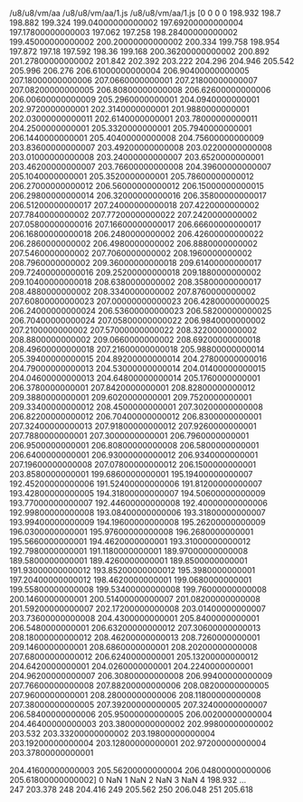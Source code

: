 /u8/u8/vm/aa
/u8/u8/vm/aa/1.js
/u8/u8/vm/aa/1.js
<nil>
[0 0 0 0 198.932 198.7 198.882 199.324 199.04000000000002 197.69200000000004 197.17800000000003 197.062 197.258 198.28400000000002 199.45000000000002 200.20000000000002 200.334 199.758 198.954 197.872 197.18 197.592 198.36 199.168 200.36200000000002 200.892 201.27800000000002 201.842 202.392 203.222 204.296 204.946 205.542 205.996 206.276 206.61000000000004 206.90400000000005 207.18000000000006 207.0660000000001 207.21800000000007 207.08200000000005 206.80800000000008 206.62600000000006 206.00600000000009 205.2960000000001 204.0940000000001 202.9720000000001 202.3140000000001 201.9880000000001 202.03000000000011 202.6140000000001 203.78000000000011 204.2500000000001 205.3320000000001 205.7940000000001 206.1440000000001 205.40400000000008 204.75600000000009 203.83600000000007 203.49200000000008 203.02200000000008 203.01000000000008 203.24000000000007 203.6520000000001 203.46200000000007 203.76600000000008 204.39600000000007 205.1040000000001 205.3520000000001 205.78600000000012 206.27000000000012 206.56000000000012 206.15000000000015 206.29800000000014 206.32000000000016 206.35800000000017 206.51200000000017 207.24000000000018 207.4220000000002 207.7840000000002 207.77200000000022 207.2420000000002 207.05800000000016 207.16600000000017 206.66600000000017 206.16800000000018 206.2480000000002 206.42600000000022 206.2860000000002 206.4980000000002 206.8880000000002 207.5460000000002 207.7060000000002 208.1960000000002 208.7960000000002 209.36000000000018 209.61400000000017 209.72400000000016 209.25200000000018 209.1880000000002 209.10400000000018 208.6380000000002 208.35800000000017 208.4880000000002 208.3340000000002 207.8760000000002 207.60800000000023 207.00000000000023 206.42800000000025 206.24000000000024 206.53600000000023 206.58200000000025 206.70400000000024 207.05800000000022 206.9840000000002 207.2100000000002 207.57000000000022 208.3220000000002 208.8800000000002 209.0660000000002 208.69200000000018 208.49600000000018 207.21600000000018 205.98800000000014 205.39400000000015 204.89200000000014 204.27800000000016 204.79000000000013 204.53000000000014 204.01400000000015 204.04600000000013 204.64800000000014 205.1760000000001 206.3780000000001 207.8420000000001 208.82800000000012 209.3880000000001 209.6020000000001 209.7520000000001 209.33400000000012 208.4500000000001 207.30200000000008 206.82200000000012 206.70400000000012 206.8300000000001 207.32400000000013 207.91800000000012 207.9260000000001 207.7880000000001 207.3000000000001 206.7960000000001 206.9500000000001 206.80800000000008 206.5800000000001 206.6400000000001 206.93000000000012 206.9340000000001 207.19600000000008 207.07800000000012 206.1500000000001 203.8580000000001 199.6860000000001 195.19400000000007 192.45200000000006 191.52400000000006 191.81200000000007 193.42800000000005 194.31800000000007 194.50600000000009 193.77000000000007 192.44600000000008 192.40000000000006 192.99800000000008 193.08400000000006 193.31800000000007 193.99400000000009 194.19600000000008 195.26200000000009 196.0300000000001 195.97600000000008 196.2680000000001 195.5660000000001 194.4620000000001 193.31000000000012 192.7980000000001 191.1180000000001 189.97000000000008 189.5800000000001 189.4260000000001 189.8500000000001 191.93000000000012 193.85200000000012 195.3980000000001 197.20400000000012 198.4620000000001 199.0680000000001 199.55800000000008 199.53400000000008 199.76000000000008 200.1460000000001 200.51400000000007 201.08200000000008 201.59200000000007 202.17200000000008 203.01400000000007 203.73600000000008 204.4300000000001 205.8400000000001 206.5480000000001 206.63200000000012 207.30600000000013 208.18000000000012 208.46200000000013 208.7260000000001 209.1460000000001 208.6860000000001 208.20200000000008 207.68000000000012 206.6240000000001 205.13200000000012 204.6420000000001 204.0260000000001 204.2240000000001 204.96200000000007 206.30800000000008 206.99400000000009 207.76600000000008 207.88200000000006 208.08200000000005 207.9600000000001 208.28000000000006 208.11800000000008 207.38000000000005 207.39200000000005 207.32400000000007 206.58400000000006 205.95000000000005 206.00200000000004 204.46400000000003 203.38000000000002 202.99800000000002 203.532 203.33200000000002 203.19800000000004 203.19200000000004 203.12800000000001 202.97200000000004 203.37800000000001 

204.41600000000003 205.56200000000004 206.04800000000006 205.61800000000002]
0          NaN
1          NaN
2          NaN
3          NaN
4      198.932
...   
247    203.378
248    204.416
249    205.562
250    206.048
251    205.618